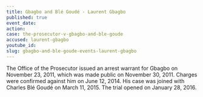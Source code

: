 ```yaml
---
title: Gbagbo and Blé Goudé - Laurent Gbagbo
published: true
event_date:
action:
case: the-prosecutor-v-gbagbo-and-ble-goude
accused: laurent-gbagbo
youtube_id:
slug: gbagbo-and-ble-goude-events-laurent-gbagbo
---
```



The Office of the Prosecutor issued an arrest warrant for Gbagbo on November 23, 2011, which was made public on November 30, 2011. Charges were confirmed against him on June 12, 2014. His case was joined with Charles Bl&eacute; Goud&eacute; on March 11, 2015. The trial opened on January 28, 2016.